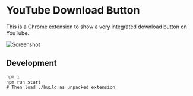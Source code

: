 # YouTube Download Button

This is a Chrome extension to show a very integrated download button on YouTube.

![Screenshot](https://i.imgur.com/dpKHPu7.png)


## Development

```
npm i
npm run start
# Then load ./build as unpacked extension
```
